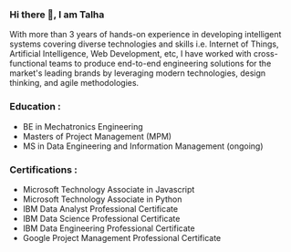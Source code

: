 ### Hi there 👋, I am Talha

With more than 3 years of hands-on experience in developing intelligent systems covering diverse technologies and skills i.e. Internet of Things, Artificial Intelligence, Web Development, etc, I have worked with cross-functional teams to produce end-to-end engineering solutions for the market's leading brands by leveraging modern technologies, design thinking, and agile methodologies. 

### Education :
- BE in Mechatronics Engineering
- Masters of Project Management (MPM)
- MS in Data Engineering and Information Management (ongoing)

### Certifications :
- Microsoft Technology Associate in Javascript
- Microsoft Technology Associate in Python
- IBM Data Analyst Professional Certificate
- IBM Data Science Professional Certificate
- IBM Data Engineering Professional Certificate
- Google Project Management Professional Certificate

<!--- 
- IBM AI Engineering Professional Certificate (ongoing)
- IBM DevOps and Software Engineering Professional Certificate (ongoing)
- DeepLearning.AI TensorFlow Developer Professional Certificate (ongoing)
--->


<!--- 
### DeepLearning.AI Specializations :
- Mathematics for ML and DS
- Machine Learning
- Deep Learning
- Natural Language Processing
- Generative Adversarial Networks
- Tensorflow: Advance Techniques
- Tensorflow: Data and Deployment
- ML Engineering for Production (MLOPS)
--->

<!--- 
Domains :

1) Internet of Things
2) Data Analytics
3) Data Science 
4) Machine Learning
5) Deep Learning
6) Generative Adversrial Networks (GANs)
7) Natural Language Processing (NLP)
8) Image Processing
9) Computer Vision 
10) 3D Reconstruction
11) Web Development
12) Cloud Computing
13) Data Engineering
14) DevOps Engineering


Tools :

- Programming Languages : C++ / Rust / Python / Javascript / Typescript / Golang

- Web Development : React Js / Next Js / MongoDB / Express Js / Node Js 

- Backend as a Service (BaaS) : Firebase / Appwrite / Supabase / Strapi / Sanity

- Databases : MySQL, PostgreSQL, SQLite, MongoDB, Cassandra, Redis, Neo4j, FaunaDB

- DevOps : Github Actions / Docker / Kubernetes / Teraform / NodeRed / InfluxDB / Grafana

- Cloud Computing : Netlify / Vercel / AWS / Microsoft Azure / GCP

- Data Engineering : Kafka / Spark / Hadoop / Flink / Airflow / Snowflake / Databricks

- Machine Learning & AI : Scikit-Learn / Keras / Pytorch / Tensorflow / Langchain / Fast API

- Computer Vision : Image Processing, Generative Adversarial Networks, Stable Diffusion 

--->


